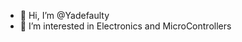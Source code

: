 - 👋 Hi, I’m @Yadefaulty
- 👀 I’m interested in Electronics and MicroControllers

<!---
Yadefaulty/Yadefaulty is a ✨ special ✨ repository because its `README.md` (this file) appears on your GitHub profile.
You can click the Preview link to take a look at your changes.
--->

